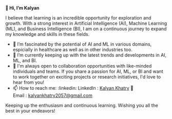 **__👋 Hi, I’m Kalyan__**

 I believe that learning is an incredible opportunity for exploration and growth. 
 With a strong interest in Artificial Intelligence (AI), Machine Learning (ML), and Business Intelligence (BI), 
 I am on a continuous journey to expand my knowledge and skills in these fields.
 
- 👀 I’m fascinated by the potential of AI and ML in various domains, espicially in healthcare as well as in other industries too.
- 🌱 I’m currently keeping up with the latest trends and developments in AI, ML, and BI. 
- 💞️ I'm always open to collaboration opportunities with like-minded individuals and teams. If you share a passion for AI, ML, or BI and 
 want to work together on exciting projects or research initiatives, I'd love to hear from you!
- 📫 How to reach me:
:linkedin:
      LinkedIn  : [Kalyan Khatry](https://www.linkedin.com/in/kalyan-khatry-9aa49a211/) 
:email:  
      Email     : kalyankhatry2057@gmail.com
      
Keeping up the enthusiasm and continuous learning. Wishing you all the best in your endeavors!


